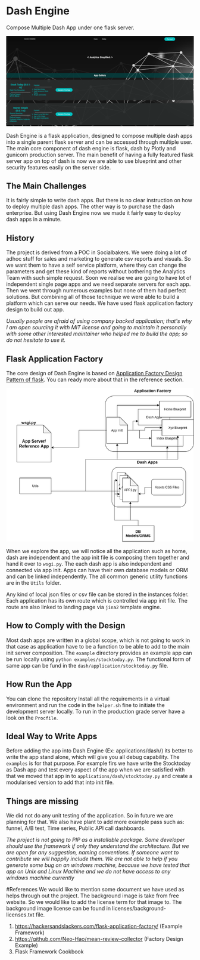 # Dash Engine
Compose Multiple Dash App under one flask server. 

![title](readme_resources/dash-engine.png)

Dash Engine is a flask application, designed to compose multiple dash apps into a 
single parent flask server and can be accessed through multiple user. The main 
core component of dash engine is flask, dash by Plotly and gunicorn production 
server. The main benefit of having a fully featured flask server app on top of dash
is now we are able to use blueprint and other security features easily on the server
side.

## The Main Challenges
It is fairly simple to write dash apps. But there is no clear instruction on 
how to deploy multiple dash apps. The other way is to purchase the dash enterprise. But
using Dash Engine now we made it fairly easy to deploy dash apps in a minute.

## History
The project is derived from a POC in Socialbakers. We were doing a lot of adhoc stuff
for sales and marketing to generate csv reports and visuals. So we want them to have
a self service platform, where they can change the parameters and get these kind of 
reports without bothering the Analytics Team with such simple request. Soon we realise
we are going to have lot of independent single page apps and we need separate servers
for each app. Then we went through numerous examples but none of them had perfect 
solutions. But combining all of those technique we were able to build a platform which
can serve our needs. We have used flask application factory design to build out app.


*Usually people are afraid of using company backed application; that's why I am open
sourcing it with MIT license and going to maintain it personally with some other
interested maintainer who helped me to build the app; so do not hesitate to use it.*

## Flask Application Factory
The core design of Dash Engine is based on [Application Factory Design Pattern of
flask](https://flask.palletsprojects.com/en/1.1.x/patterns/appfactories/). You 
can ready more about that in the reference section.

![title](readme_resources/arc.png)

When we explore the app, we will notice all the application such as home, dash 
are independent and the app init file is composing them together and hand it 
over to `wsgi.py`. The each dash app is also independent and connected via app init. Apps can have 
their own database models or ORM and can be linked independently. The all  common 
generic utility functions are in the `Utils` folder.

Any kind of local json files or csv file can be stored in the instances folder.
Each application has its own route which is controlled via app init file. The 
route are also linked to landing page via `jina2` template engine.

## How to Comply with the Design
Most dash apps are written in a global scope, which is not going to work in 
that case as application have to be a function to be able to add to the main 
init server composition. The `example` directory provides an example app can 
be run locally using `python examples/stocktoday.py`. The functional form of 
same app can be fund in the `dash/application/stocktoday.py` file.

## How Run the App
You can clone the repository Install all the requirements in a virtual environment 
and run the code in the `helper.sh` fine to initiate the development server locally. 
To run in the production grade server have a look on the `Procfile`.

## Ideal Way to Write Apps
Before adding the app into Dash Engine (Ex: applications/dash/) its better to write
the app stand alone, which will give you all debug capability. The `examples` is for
that purpose. For example firs we have write the Stocktoday as Dash app and test every
aspect of the app when we are satisfied with that we moved that app in to 
`applications/dash/stocktoday.py` and create a modularised version to add that into
init file.

## Things are missing
We did not do any unit testing of the application. So in future we are planning for
that. We also have plant to add more example pass such as: funnel, A/B test, Time series,
Public API call dashboards.

*The project is not going to PIP as a installable package. Some developer should use
the framework if only they understand the architecture. But we are open for any 
suggestion, naming conventions. If someone want to contribute we will happily 
include them. We are not able to help if you generate some bug on an windows machine,
because we have tested that app on Unix and Linux Machine and we do not have access to
any windows machine currently*

#References
We would like to mention some document we have used as helps through out the project.
The background image is take from free website. So we would like to add the license 
term for that image to. The background image license can be found in 
licenses/background-licenses.txt file.

1. https://hackersandslackers.com/flask-application-factory/ (Example Framework)
2. https://github.com/Neo-Hao/mean-review-collector (Factory Design Example)
3. Flask Framework Cookbook
